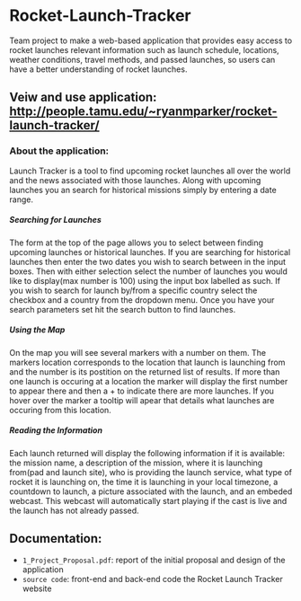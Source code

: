 # Rocket-Launch-Tracker
Team project to make a web-based application that provides easy access to rocket launches relevant information such as launch schedule, locations, weather conditions, travel methods, and passed launches, so users can have a better understanding of rocket launches. 

 ## Veiw and use application: http://people.tamu.edu/~ryanmparker/rocket-launch-tracker/

### About the application:
Launch Tracker is a tool to find upcoming rocket launches all over the world and the news associated with those launches. Along with upcoming launches you an search for historical missions simply by entering a date range.

##### Searching for Launches
The form at the top of the page allows you to select between finding upcoming launches or historical launches. If you are searching for historical launches then enter the two dates you wish to search between in the input boxes. Then with either selection select the number of launches you would like to display(max number is 100) using the input box labelled as such. If you wish to search for launch by/from a specific country select the checkbox and a country from the dropdown menu. Once you have your search parameters set hit the search button to find launches.

##### Using the Map
On the map you will see several markers with a number on them. The markers location corresponds to the location that launch is launching from and the number is its postition on the returned list of results. If more than one launch is occuring at a location the marker will display the first number to appear there and then a + to indicate there are more launches. If you hover over the marker a tooltip will apear that details what launches are occuring from this location.

##### Reading the Information
Each launch returned will display the following information if it is available: the mission name, a description of the mission, where it is launching from(pad and launch site), who is providing the launch service, what type of rocket it is launching on, the time it is launching in your local timezone, a countdown to launch, a picture associated with the launch, and an embeded webcast. This webcast will automatically start playing if the cast is live and the launch has not already passed.

## Documentation:
- `1_Project_Proposal.pdf`: report of the initial proposal and design of the application
- `source code`: front-end and back-end code the Rocket Launch Tracker website
